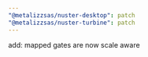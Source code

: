 ```yaml
---
"@metalizzsas/nuster-desktop": patch
"@metalizzsas/nuster-turbine": patch
---
```


add: mapped gates are now scale aware
